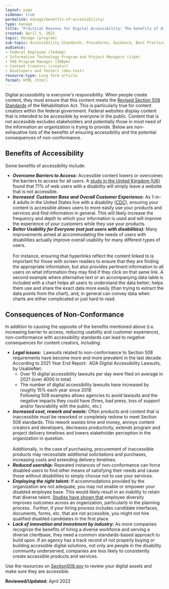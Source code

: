 ```yaml
---
layout: page
sidenav: true
permalink: manage/benefits-of-accessibility/
type: manage
title: 'Practical Reasons for Digital Accessibility: The benefits of digital accessibility and the risks and drawbacks of inaccessible content'
created: April 5, 2022
topic: Manage (program)
sub-topic: Accessibility Standards, Procedures, Guidance, Best Practices
audience:
- Federal Employee (fedemp)
- Information Technology Program and Project Managers (itpm)
- 508 Program Manager (508pm)
- Content Creators (creator)
- Developers and Testers (dev-test)
resource-type: Long form article
format: HTML (html)
---
```

Digital accessibility is everyone's responsibility. When people create content, they must ensure that this content meets the [Revised Section 508 Standards](https://www.access-board.gov/ict) of the Rehabilitation Act. This is particularly true for content creators within the federal government. Federal websites display content that is intended to be accessible by everyone in the public. Content that is not accessible excludes stakeholders and potentially those in most need of the information an organization is trying to provide. Below are non-exhaustive lists of the benefits of ensuring accessibility and the potential consequences of non-conformance.

## Benefits of Accessibility 

Some benefits of accessibility include:
  * ***Overcome Barriers to Access:*** Accessible content lowers or overcomes the barriers to access for all users. A [study in the United Kingdom (UK)](https://digital.gov/2017/05/09/benefits-of-accessible-design/) found that 71% of web users with a disability will simply leave a website that is not accessible.
  * ***Increased  Customer Base and Overall Customer Experience:*** As 1-in-4 adults in the United States live with a disability ([CDC](https://www.cdc.gov/ncbddd/disabilityandhealth/infographic-disability-impacts-all.html)), ensuring your content is accessible allows users to more easily use your products and services and find information in general. This will likely increase the frequency and depth to which your information is used and will improve the experience of your customers while they use your products.
  * ***Better Usability for Everyone (not just users with disabilities):*** Many improvements aimed at accommodating the needs of users with disabilities actually improve overall usability for many different types of users. <br><br> For instance, ensuring that hyperlinks reflect the content linked to is important for those with screen readers to ensure that they are finding the appropriate information, but also provides pertinent information to all users on what information they may find if they click on that same link. A second example where alternative text or an accompanying data table is included with a chart helps all users to understand the data better; helps them use and share the exact data more easily (than trying to extract the data points from the chart), and, in general can convey data when charts are either complicated or just hard to read.

## Consequences of Non-Conformance 
In addition to causing the opposite of the benefits mentioned above (i.e. increasing barrier to access, reducing usability and customer experience), non-conformance with accessibility standards can lead to negative consequences for content creators, including:
 
  * ***Legal issues:***  Lawsuits related to non-conformance to Section 508 requirements have become more and more prevalent in the last decade. According to 2021 Year End Report:  ADA Digital Accessibility Lawsuits, by UsableNet:
    *  Over 10 digital accessibility lawsuits per day were filed on average in 2021 (over 4000 in total)
    * The number of digital accessibility lawsuits have increased by roughly 15% each year since 2018 <br> Following 508 examples allows agencies to avoid lawsuits and the negative impacts they could have (fines, bad press, loss of support and/or favorability with the public, etc.)
  * ***Increased cost, rework and waste:*** Often products and content that is inaccessible must be reworked or completely redone to meet Section 508 standards. This rework wastes time and money, annoys content creators and developers, decreases productivity, extends program and project delivery timelines and lowers stakeholder perception in the organization in question. <br><br> Additionally, in the case of purchasing, procurement of inaccessible products may necessitate additional solicitations and purchases, increasing costs and extending delivery timelines.
  * ***Reduced usership:*** Repeated instances of non-conformance can force disabled users to find other means of satisfying their needs and cause those without disabilities to simply choose not to use your services.
  * ***Employing the right talent:*** If accommodations provided by the organization are not adequate, you may not enable or empower your disabled employee base. This would likely result in an inability to retain that diverse talent. [Studies have shown that](https://trainingindustry.com/articles/diversity-equity-and-inclusion/how-employee-diversity-benefits-the-strategic-planning-process/) employee diversity improves outcomes across an organization, particularly in the planning process.  Further, if your hiring process includes candidate interfaces, documents, forms, etc. that are not accessible, you might not hire qualified disabled candidates in the first place.
  * ***Lack of innovation and investment by industry:*** As more companies recognize the benefits of hiring a diverse workforce and serving a diverse clientbase, they need a common standards-based approach to build upon. If an agency has a track record of not properly buying or building accessible digital solutions, not only are people in the disability community underserved, companies are less likely to consistently create accessible products and services.

Use the resources on [Section508.gov]({{site.basurl}}) to review your digital assets and make sure they are accessible.

  

**Reviewed/Updated:** April 2022

